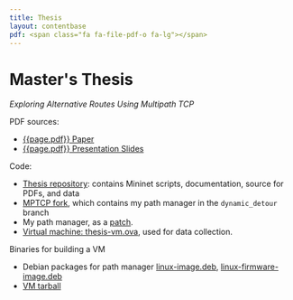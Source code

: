 ```yaml
---
title: Thesis
layout: contentbase
pdf: <span class="fa fa-file-pdf-o fa-lg"></span>
---
```

Master's Thesis
===============

*Exploring Alternative Routes Using Multipath TCP*

PDF sources:

- [{{page.pdf}} Paper](/papers/thesis.pdf)
- [{{page.pdf}} Presentation Slides](/papers/thesis-slides-plain.pdf)

Code:

- [Thesis repository](https://github.com/brenns10/thesis): contains Mininet
  scripts, documentation, source for PDFs, and data
- [MPTCP fork](https://github.com/brenns10/mptcp), which contains my path
  manager in the `dynamic_detour` branch
- My path manager, as a [patch](/downloads/path-manager.patch).
- [Virtual machine: thesis-vm.ova](/downloads/thesis-vm.ova), used for data
  collection.

Binaries for building a VM

- Debian packages for path manager
  [linux-image.deb](/downloads/linux-image.deb),
  [linux-firmware-image.deb](/downloads/linux-firmware-image.deb)
- [VM tarball](/downloads/vm.tar)
